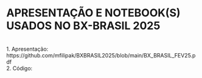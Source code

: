 # APRESENTAÇÃO E NOTEBOOK(S) USADOS NO BX-BRASIL 2025
<br>
1. Apresentação: https://github.com/mfilipak/BXBRASIL2025/blob/main/BX_BRASIL_FEV25.pdf<br>
2. Código: 
